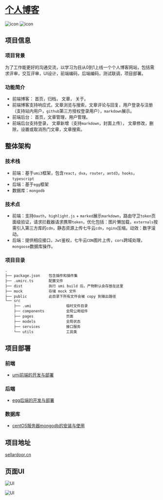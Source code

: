 # [个人博客](http://sellardoor.cn)
![icon](https://img.shields.io/badge/author-sellardoor-blue)  ![icon](https://img.shields.io/badge/version-1.0-ff69b4)

## 项目信息
### 项目背景
为了工作能更好的沟通交流，以学习为目从0到1上线一个个人博客网站，包括需求评审，交互评审，UI设计，前端编码，后端编码，测试联调，项目部署。
### 功能简介
- 前端博客： 首页，归档， 文章， 关于。
- 前端博客支持响应式，文章浏览与搜索，文章评论与回复，用户登录与注册（支持站内用户，`github`第三方授权登录用户），`markdown`展示。
- 前端后台： 首页，文章管理，用户管理。
- 前端后台支持登录， 文章新增（支持`markdown`，封面上传）， 文章修改，删除，设置或取消热门文章，文章搜索。

## 整体架构
### 技术栈

- 前端：基于`umi3`框架，包含`react`，`dva`，`router`，`antd3`，`hooks`，`typescript`
- 后端：基于`egg`框架
- 数据库：`mongodb`
### 技术点
- 前端：支持`Oauth`，`highlight.js` + `marked`展示`markdown`，路由守卫`token`页面级验证，请求拦截器请求携带`token`，优化包括：图片懒加载，`externals`按需引入第三方库的`cdn`，静态资源上传七牛云`cdn`，`nginx`压缩。动效：数字滚动。
- 后端：提供相应接口，`Jwt`鉴权，七牛云`CDN`图片上传，`cors`跨域处理， `mongoose`数据库操作。

### 项目目录
```
.
├── package.json    包含插件和插件集
├── .umirc.ts       配置文件
├── dist            执行 umi build 后，产物默认会存放在这里
├── mock            存储 mock 文件
├── public          此目录下所有文件会被 copy 到输出路径
└── src
    ├── .umi                临时文件目录
    ├── components          全局公用组件   
    ├── pages               页面
    ├── models              全局状态
    ├── services            接口服务
    └── utils               工具类
```

## 项目部署

### 前端
- [umi前端的开发与部署](https://juejin.im/post/5eccd8656fb9a047cd65b9ed)
### 后端
- [egg后端的开发与部署](https://juejin.im/post/5ecbeb336fb9a047e96b2b66#heading-2)
### 数据库
- [centOS服务器mongodb的安装与使用](https://juejin.im/post/5ecbc331e51d457871619dc0)

## 项目地址
[sellardoor.cn](http://sellardoor.cn)
## 页面UI
![UI](https://user-gold-cdn.xitu.io/2020/6/19/172cc52bf20c0fcc?w=567&h=903&f=png&s=101144)

![UI](https://user-gold-cdn.xitu.io/2020/6/19/172cc52bf172b8a1?w=1673&h=781&f=png&s=44465)
